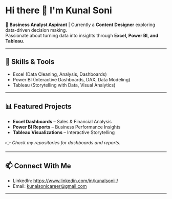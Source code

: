 # Hi there 👋 I'm Kunal Soni

🎯 **Business Analyst Aspirant** | Currently a **Content Designer** exploring data-driven decision making.  
Passionate about turning data into insights through **Excel, Power BI, and Tableau**.  

---

## 🔧 Skills & Tools  
- Excel (Data Cleaning, Analysis, Dashboards)  
- Power BI (Interactive Dashboards, DAX, Data Modeling)  
- Tableau (Storytelling with Data, Visual Analytics)  

---

## 📊 Featured Projects  
- **Excel Dashboards** – Sales & Financial Analysis  
- **Power BI Reports** – Business Performance Insights  
- **Tableau Visualizations** – Interactive Storytelling  

👉 *Check my repositories for dashboards and reports.*  

---

## 📫 Connect With Me  
- LinkedIn: https://www.linkedin.com/in/kunalsoniii/ 
- Email: kunalsonicareer@gmail.com 

---
